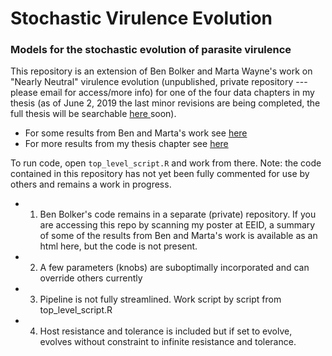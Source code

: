 # Stochastic Virulence Evolution

### Models for the stochastic evolution of parasite virulence

This repository is an extension of Ben Bolker and Marta Wayne's work on "Nearly Neutral" virulence evolution (unpublished, private repository --- please email for access/more info) for one of the four data chapters in my thesis (as of June 2, 2019 the last minor revisions are being completed, the full thesis will be searchable <a href="https://macsphere.mcmaster.ca/"> here </a> soon).

* For some results from Ben and Marta's work see <a href="https://github.com/morgankain/Stochastic_Virulence_Evolution/blob/master/nn1.html"> here </a>
* For more results from my thesis chapter see <a href="https://github.com/morgankain/Stochastic_Virulence_Evolution/blob/master/Chapter5_revised.pdf"> here </a>

To run code, open `top_level_script.R` and work from there. Note: the code contained in this repository has not yet been fully commented for use by others and remains a work in progress.
* 1) Ben Bolker's code remains in a separate (private) repository. If you are accessing this repo by scanning my poster at EEID, a summary of some of the results from Ben and Marta's work is available as an html here, but the code is not present.
* 2) A few parameters (knobs) are suboptimally incorporated and can override others currently 
* 3) Pipeline is not fully streamlined. Work script by script from top_level_script.R
* 4) Host resistance and tolerance is included but if set to evolve, evolves without constraint to infinite resistance and tolerance.


